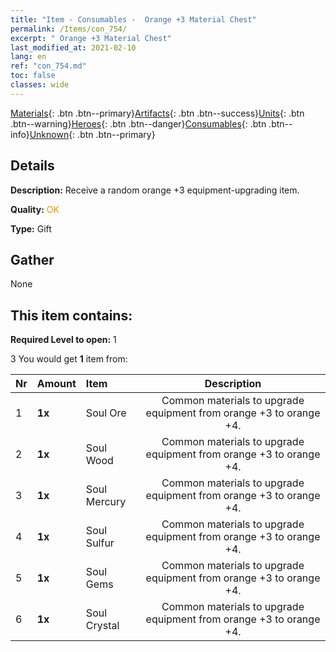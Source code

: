 ```yaml
---
title: "Item - Consumables -  Orange +3 Material Chest"
permalink: /Items/con_754/
excerpt: " Orange +3 Material Chest"
last_modified_at: 2021-02-10
lang: en
ref: "con_754.md"
toc: false
classes: wide
---
```

 [Materials](/Items/){: .btn .btn--primary}[Artifacts](/Items/Artifacts/){: .btn .btn--success}[Units](/Items/Units/){: .btn .btn--warning}[Heroes](/Items/Heroes/){: .btn .btn--danger}[Consumables](/Items/Consumables/){: .btn .btn--info}[Unknown](/Items/Unknown/){: .btn .btn--primary}

## Details
 **Description:** Receive a random orange +3 equipment-upgrading item.

 **Quality:** <span style="color: #FF8C00">OK</span>

 **Type:** Gift

## Gather

  None

## This item contains:

 **Required Level to open:** 1

 3 You would get **1** item  from:

  | Nr | Amount |     Item    | Description |
  |:---|:-------|:------------|:-----------:|
  | 1 |  **1x** | Soul Ore | Common materials to upgrade equipment from orange +3 to orange +4.  | 
  | 2 |  **1x** | Soul Wood | Common materials to upgrade equipment from orange +3 to orange +4.  | 
  | 3 |  **1x** | Soul Mercury | Common materials to upgrade equipment from orange +3 to orange +4.  | 
  | 4 |  **1x** | Soul Sulfur | Common materials to upgrade equipment from orange +3 to orange +4.  | 
  | 5 |  **1x** | Soul Gems | Common materials to upgrade equipment from orange +3 to orange +4.  | 
  | 6 |  **1x** | Soul Crystal | Common materials to upgrade equipment from orange +3 to orange +4.  | 
